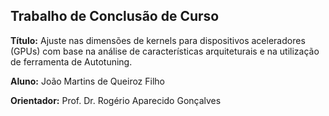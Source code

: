 Trabalho de Conclusão de Curso
----

**Título:** Ajuste nas dimensões de kernels para dispositivos aceleradores (GPUs) com base na análise de características arquiteturais e na utilização de ferramenta de Autotuning.

**Aluno:** João Martins de Queiroz Filho

**Orientador:** Prof. Dr. Rogério Aparecido Gonçalves